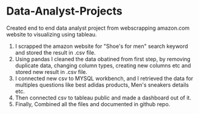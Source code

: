 # Data-Analyst-Projects

Created end to end data analyst project from webscrapping amazon.com website to visualizing using tableau.
1. I scrapped the amazon website for "Shoe's for men" search keyword and stored the result in .csv file.
2. Using pandas I cleaned the data obatined from first step, by removing duplicate data, changing column types, creating new columns etc
   and stored new result in .csv file.
3. I connected new csv to MYSQL workbench, and I retrieved the data for multiples questions like best adidas products, Men's sneakers details etc.
4. Then connected csv to tableau public and made a dashboard out of it.
5. Finally, Combined all the files and documented in github repo.
